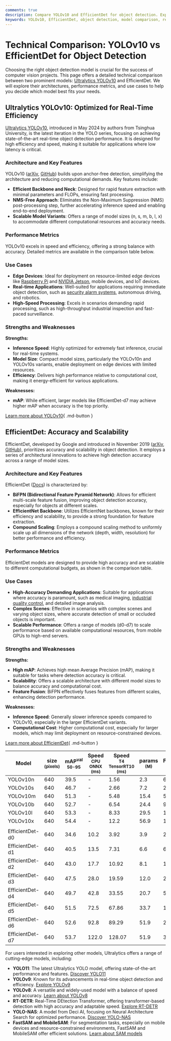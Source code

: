 ```yaml
---
comments: true
description: Compare YOLOv10 and EfficientDet for object detection. Explore performance, use cases, and strengths to choose the best model for your needs.
keywords: YOLOv10, EfficientDet, object detection, model comparison, real-time detection, computer vision, edge devices, accuracy, performance metrics
---
```


# Technical Comparison: YOLOv10 vs EfficientDet for Object Detection

Choosing the right object detection model is crucial for the success of computer vision projects. This page offers a detailed technical comparison between two prominent models: [Ultralytics YOLOv10](https://docs.ultralytics.com/models/yolov10/) and EfficientDet. We will explore their architectures, performance metrics, and use cases to help you decide which model best fits your needs.

<script async src="https://cdn.jsdelivr.net/npm/chart.js"></script>
<script defer src="../../javascript/benchmark.js"></script>

<canvas id="modelComparisonChart" width="1024" height="400" active-models='["YOLOv10", "EfficientDet"]'></canvas>

## Ultralytics YOLOv10: Optimized for Real-Time Efficiency

[Ultralytics YOLOv10](https://docs.ultralytics.com/models/yolov10/), introduced in May 2024 by authors from Tsinghua University, is the latest iteration in the YOLO series, focusing on achieving state-of-the-art real-time object detection performance. It is designed for high efficiency and speed, making it suitable for applications where low latency is critical.

### Architecture and Key Features

YOLOv10 (<a href="https://arxiv.org/abs/2405.14458">arXiv</a>, <a href="https://github.com/THU-MIG/yolov10">GitHub</a>) builds upon anchor-free detection, simplifying the architecture and reducing computational demands. Key features include:

- **Efficient Backbone and Neck**: Designed for rapid feature extraction with minimal parameters and FLOPs, ensuring fast processing.
- **NMS-Free Approach**: Eliminates the Non-Maximum Suppression (NMS) post-processing step, further accelerating inference speed and enabling end-to-end deployment.
- **Scalable Model Variants**: Offers a range of model sizes (n, s, m, b, l, x) to accommodate different computational resources and accuracy needs.

### Performance Metrics

YOLOv10 excels in speed and efficiency, offering a strong balance with accuracy. Detailed metrics are available in the comparison table below.

### Use Cases

- **Edge Devices**: Ideal for deployment on resource-limited edge devices like [Raspberry Pi](https://docs.ultralytics.com/guides/raspberry-pi/) and [NVIDIA Jetson](https://docs.ultralytics.com/guides/nvidia-jetson/), mobile devices, and IoT devices.
- **Real-time Applications**: Well-suited for applications requiring immediate object detection, such as [security alarm systems](https://www.ultralytics.com/blog/security-alarm-system-projects-with-ultralytics-yolov8), autonomous driving, and robotics.
- **High-Speed Processing**: Excels in scenarios demanding rapid processing, such as high-throughput industrial inspection and fast-paced surveillance.

### Strengths and Weaknesses

**Strengths:**

- **Inference Speed**: Highly optimized for extremely fast inference, crucial for real-time systems.
- **Model Size**: Compact model sizes, particularly the YOLOv10n and YOLOv10s variants, enable deployment on edge devices with limited resources.
- **Efficiency**: Delivers high performance relative to computational cost, making it energy-efficient for various applications.

**Weaknesses:**

- **mAP**: While efficient, larger models like EfficientDet-d7 may achieve higher mAP when accuracy is the top priority.

[Learn more about YOLOv10](https://docs.ultralytics.com/models/yolov10/){ .md-button }

## EfficientDet: Accuracy and Scalability

EfficientDet, developed by Google and introduced in November 2019 (<a href="https://arxiv.org/abs/1911.09070">arXiv</a>, <a href="https://github.com/google/automl/tree/master/efficientdet">GitHub</a>), prioritizes accuracy and scalability in object detection. It employs a series of architectural innovations to achieve high detection accuracy across a range of model sizes.

### Architecture and Key Features

EfficientDet (<a href="https://github.com/google/automl/tree/master/efficientdet#readme">Docs</a>) is characterized by:

- **BiFPN (Bidirectional Feature Pyramid Network)**: Allows for efficient multi-scale feature fusion, improving object detection accuracy, especially for objects at different scales.
- **EfficientNet Backbone**: Utilizes EfficientNet backbones, known for their efficiency and scalability, to provide a strong foundation for feature extraction.
- **Compound Scaling**: Employs a compound scaling method to uniformly scale up all dimensions of the network (depth, width, resolution) for better performance and efficiency.

### Performance Metrics

EfficientDet models are designed to provide high accuracy and are scalable to different computational budgets, as shown in the comparison table.

### Use Cases

- **High-Accuracy Demanding Applications**: Suitable for applications where accuracy is paramount, such as medical imaging, [industrial quality control](https://www.ultralytics.com/solutions/ai-in-manufacturing), and detailed image analysis.
- **Complex Scenes**: Effective in scenarios with complex scenes and varying object sizes, where accurate detection of small or occluded objects is important.
- **Scalable Performance**: Offers a range of models (d0-d7) to scale performance based on available computational resources, from mobile GPUs to high-end servers.

### Strengths and Weaknesses

**Strengths:**

- **High mAP**: Achieves high mean Average Precision (mAP), making it suitable for tasks where detection accuracy is critical.
- **Scalability**: Offers a scalable architecture with different model sizes to balance accuracy and computational cost.
- **Feature Fusion**: BiFPN effectively fuses features from different scales, enhancing detection performance.

**Weaknesses:**

- **Inference Speed**: Generally slower inference speeds compared to YOLOv10, especially in the larger EfficientDet variants.
- **Computational Cost**: Higher computational cost, especially for larger models, which may limit deployment on resource-constrained devices.

[Learn more about EfficientDet](https://github.com/google/automl/tree/master/efficientdet){ .md-button }

| Model           | size<br><sup>(pixels) | mAP<sup>val<br>50-95 | Speed<br><sup>CPU ONNX<br>(ms) | Speed<br><sup>T4 TensorRT10<br>(ms) | params<br><sup>(M) | FLOPs<br><sup>(B) |
| --------------- | --------------------- | -------------------- | ------------------------------ | ----------------------------------- | ------------------ | ----------------- |
| YOLOv10n        | 640                   | 39.5                 | -                              | 1.56                                | 2.3                | 6.7               |
| YOLOv10s        | 640                   | 46.7                 | -                              | 2.66                                | 7.2                | 21.6              |
| YOLOv10m        | 640                   | 51.3                 | -                              | 5.48                                | 15.4               | 59.1              |
| YOLOv10b        | 640                   | 52.7                 | -                              | 6.54                                | 24.4               | 92.0              |
| YOLOv10l        | 640                   | 53.3                 | -                              | 8.33                                | 29.5               | 120.3             |
| YOLOv10x        | 640                   | 54.4                 | -                              | 12.2                                | 56.9               | 160.4             |
|                 |                       |                      |                                |                                     |                    |                   |
| EfficientDet-d0 | 640                   | 34.6                 | 10.2                           | 3.92                                | 3.9                | 2.54              |
| EfficientDet-d1 | 640                   | 40.5                 | 13.5                           | 7.31                                | 6.6                | 6.1               |
| EfficientDet-d2 | 640                   | 43.0                 | 17.7                           | 10.92                               | 8.1                | 11.0              |
| EfficientDet-d3 | 640                   | 47.5                 | 28.0                           | 19.59                               | 12.0               | 24.9              |
| EfficientDet-d4 | 640                   | 49.7                 | 42.8                           | 33.55                               | 20.7               | 55.2              |
| EfficientDet-d5 | 640                   | 51.5                 | 72.5                           | 67.86                               | 33.7               | 130.0             |
| EfficientDet-d6 | 640                   | 52.6                 | 92.8                           | 89.29                               | 51.9               | 226.0             |
| EfficientDet-d7 | 640                   | 53.7                 | 122.0                          | 128.07                              | 51.9               | 325.0             |

For users interested in exploring other models, Ultralytics offers a range of cutting-edge models, including:

- **YOLO11**: The latest Ultralytics YOLO model, offering state-of-the-art performance and features. [Discover YOLO11](https://docs.ultralytics.com/models/yolo11/)
- **YOLOv9**: Known for its advancements in real-time object detection and efficiency. [Explore YOLOv9](https://docs.ultralytics.com/models/yolov9/)
- **YOLOv8**: A versatile and widely-used model with a balance of speed and accuracy. [Learn about YOLOv8](https://docs.ultralytics.com/models/yolov8/)
- **RT-DETR**: Real-Time DEtection Transformer, offering transformer-based detection with high accuracy and adaptable speed. [Explore RT-DETR](https://docs.ultralytics.com/models/rtdetr/)
- **YOLO-NAS**: A model from Deci AI, focusing on Neural Architecture Search for optimized performance. [Discover YOLO-NAS](https://docs.ultralytics.com/models/yolo-nas/)
- **FastSAM and MobileSAM**: For segmentation tasks, especially on mobile devices and resource-constrained environments, FastSAM and MobileSAM offer efficient solutions. [Learn about SAM models](https://docs.ultralytics.com/models/sam/)
